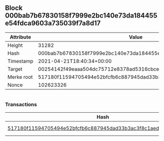 ## Block 000bab7b67830158f7999e2bc140e73da184455e54fdca9603a735039f7a8d17

Attribute | Value
--- | ---
Height | 31282
Hash | 000bab7b67830158f7999e2bc140e73da184455e54fdca9603a735039f7a8d17
Timestamp | 2021-04-21T18:40:34+00:00
Target | 00254142f49eaaa504dc75712e8378ad5316cbcead634704b3734b6271167cc4
Merke root | 517180f11594705494e52bfcfb6c887945dad33b3ac3f8c1aed86c5051f77b19
Nonce | 102623326

```

```

### Transactions

Hash | Amount
--- | ---
[517180f11594705494e52bfcfb6c887945dad33b3ac3f8c1aed86c5051f77b19](517180f11594705494e52bfcfb6c887945dad33b3ac3f8c1aed86c5051f77b19.md) | 10.00000000 SKEPTI 
